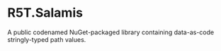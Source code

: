 # R5T.Salamis
A public codenamed NuGet-packaged library containing data-as-code stringly-typed path values.
